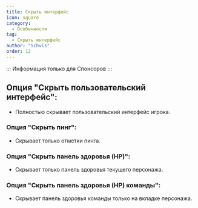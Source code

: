 ```yaml
---
title: Скрыть интерфейс
icon: square
category:
  - Особенности
tag:
  - Скрыть интерфейс
author: "Schvis"
order: 12
---
```

::: Информация только для Спонсоров :::
## Опция "Скрыть пользовательский интерфейс":
- Полностью скрывает пользовательский интерфейс игрока.
### Опция "Скрыть пинг": 
- Скрывает только отметки пинга.
### Опция "Скрыть панель здоровья (HP)": 
- Скрывает только панель здоровья текущего персонажа.
### Опция "Скрыть панель здоровья (HP) команды": 
- Скрывает панель здоровья команды только на вкладке персонажа.
